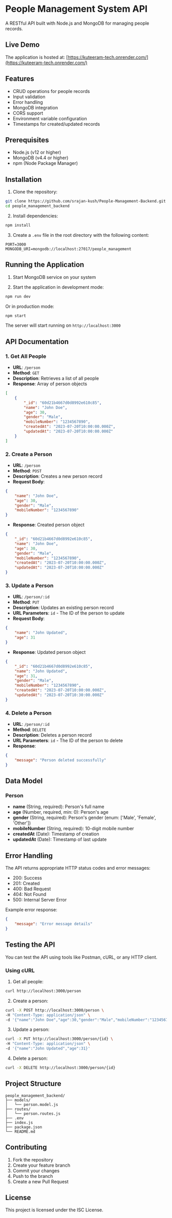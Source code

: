 # People Management System API

A RESTful API built with Node.js and MongoDB for managing people records.

## Live Demo
The application is hosted at: [https://kuteeram-tech.onrender.com/](https://kuteeram-tech.onrender.com/)

## Features

- CRUD operations for people records
- Input validation
- Error handling
- MongoDB integration
- CORS support
- Environment variable configuration
- Timestamps for created/updated records

## Prerequisites

- Node.js (v12 or higher)
- MongoDB (v4.4 or higher)
- npm (Node Package Manager)

## Installation

1. Clone the repository:
```bash
git clone https://github.com/srajan-kush/People-Management-Backend.git
cd people_management_backend
```

2. Install dependencies:
```bash
npm install
```

3. Create a `.env` file in the root directory with the following content:
```
PORT=3000
MONGODB_URI=mongodb://localhost:27017/people_management
```

## Running the Application

1. Start MongoDB service on your system

2. Start the application in development mode:
```bash
npm run dev
```

Or in production mode:
```bash
npm start
```

The server will start running on `http://localhost:3000`

## API Documentation

### 1. Get All People
- **URL**: `/person`
- **Method**: `GET`
- **Description**: Retrieves a list of all people
- **Response**: Array of person objects
```json
[
    {
        "_id": "60d21b4667d0d8992e610c85",
        "name": "John Doe",
        "age": 30,
        "gender": "Male",
        "mobileNumber": "1234567890",
        "createdAt": "2023-07-20T10:00:00.000Z",
        "updatedAt": "2023-07-20T10:00:00.000Z"
    }
]
```

### 2. Create a Person
- **URL**: `/person`
- **Method**: `POST`
- **Description**: Creates a new person record
- **Request Body**:
```json
{
    "name": "John Doe",
    "age": 30,
    "gender": "Male",
    "mobileNumber": "1234567890"
}
```
- **Response**: Created person object
```json
{
    "_id": "60d21b4667d0d8992e610c85",
    "name": "John Doe",
    "age": 30,
    "gender": "Male",
    "mobileNumber": "1234567890",
    "createdAt": "2023-07-20T10:00:00.000Z",
    "updatedAt": "2023-07-20T10:00:00.000Z"
}
```

### 3. Update a Person
- **URL**: `/person/:id`
- **Method**: `PUT`
- **Description**: Updates an existing person record
- **URL Parameters**: `id` - The ID of the person to update
- **Request Body**:
```json
{
    "name": "John Updated",
    "age": 31
}
```
- **Response**: Updated person object
```json
{
    "_id": "60d21b4667d0d8992e610c85",
    "name": "John Updated",
    "age": 31,
    "gender": "Male",
    "mobileNumber": "1234567890",
    "createdAt": "2023-07-20T10:00:00.000Z",
    "updatedAt": "2023-07-20T10:30:00.000Z"
}
```

### 4. Delete a Person
- **URL**: `/person/:id`
- **Method**: `DELETE`
- **Description**: Deletes a person record
- **URL Parameters**: `id` - The ID of the person to delete
- **Response**:
```json
{
    "message": "Person deleted successfully"
}
```

## Data Model

### Person
- **name** (String, required): Person's full name
- **age** (Number, required, min: 0): Person's age
- **gender** (String, required): Person's gender (enum: ['Male', 'Female', 'Other'])
- **mobileNumber** (String, required): 10-digit mobile number
- **createdAt** (Date): Timestamp of creation
- **updatedAt** (Date): Timestamp of last update

## Error Handling

The API returns appropriate HTTP status codes and error messages:

- 200: Success
- 201: Created
- 400: Bad Request
- 404: Not Found
- 500: Internal Server Error

Example error response:
```json
{
    "message": "Error message details"
}
```

## Testing the API

You can test the API using tools like Postman, cURL, or any HTTP client.

### Using cURL

1. Get all people:
```bash
curl http://localhost:3000/person
```

2. Create a person:
```bash
curl -X POST http://localhost:3000/person \
-H "Content-Type: application/json" \
-d '{"name":"John Doe","age":30,"gender":"Male","mobileNumber":"1234567890"}'
```

3. Update a person:
```bash
curl -X PUT http://localhost:3000/person/{id} \
-H "Content-Type: application/json" \
-d '{"name":"John Updated","age":31}'
```

4. Delete a person:
```bash
curl -X DELETE http://localhost:3000/person/{id}
```

## Project Structure

```
people_management_backend/
├── models/
│   └── person.model.js
├── routes/
│   └── person.routes.js
├── .env
├── index.js
├── package.json
└── README.md
```

## Contributing

1. Fork the repository
2. Create your feature branch
3. Commit your changes
4. Push to the branch
5. Create a new Pull Request

## License

This project is licensed under the ISC License. 
